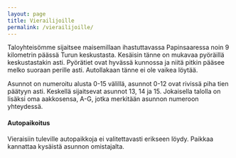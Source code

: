 ```yaml
---
layout: page
title: Vierailijoille
permalink: /vierailijoille/
---
```


Taloyhteisömme sijaitsee maisemillaan ihastuttavassa Papinsaaressa noin 9 kilometrin päässä Turun keskustasta. Kesäisin tänne on mukavaa pyöräillä keskustastakin asti. Pyörätiet ovat hyvässä kunnossa ja niitä pitkin pääsee melko suoraan perille asti.
Autollakaan tänne ei ole vaikea löytää.

Asunnot on numeroitu alusta 0-15 välillä, asunnot 0-12 ovat rivissä piha tien päätyyn asti. Keskellä sijaitsevat asunnot 13, 14 ja 15. Jokaisella talolla on lisäksi oma aakkosensa, A-G, jotka merkitään asunnon numeroon yhteydessä.

#### Autopaikoitus

Vieraisiin tuleville autopaikkoja ei valitettavasti erikseen löydy. Paikkaa kannattaa kysäistä asunnon omistajalta.

<!-- .text-center breaks Mapbox GL js -->
<center>
  <div id='map' style='width: 400px; height: 300px; text-align: left;'></div>
</center>
<script>
    mapboxgl.accessToken = 'pk.eyJ1IjoiZXNtYWxhIiwiYSI6ImNqZXZ5N2hqZzBpbWEyd3BjZm5wMHkzN2cifQ.2Vj6-u9JdYdsb92maw3jyQ';
    var map = new mapboxgl.Map({
        container: 'map',
        style: 'mapbox://styles/mapbox/streets-v10',
         center: [22.272281, 60.395314],
            zoom: 10,
    });
    new mapboxgl.Marker()
        .setLngLat([22.272281, 60.3953140])
        .addTo(map);
</script>

<!-- Add zoom controls to map. -->
<script src="https://cdn.theel0ja.info/libs/mapbox-gl-disable-map-rotation/dist/script.js"></script>
<link rel="stylesheet" href="https://cdn.theel0ja.info/libs/mapbox-gl-disable-map-rotation/dist/style.css">
<script>
    // Add zoom and rotation controls to the map.
    map.addControl(new mapboxgl.NavigationControl());

    // Disable map rotation.
    disableMapRotation(map);
</script>

